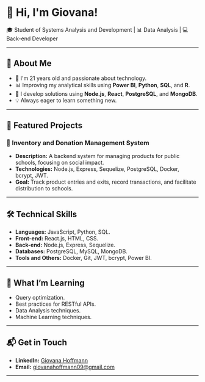 # 👋 Hi, I'm Giovana!

🎓 Student of Systems Analysis and Development | 📊 Data Analysis | 💻 Back-end Developer 

---

## 🌟 About Me
- 🎂 I'm 21 years old and passionate about technology.
- 📊 Improving my analytical skills using **Power BI**, **Python**, **SQL**, and **R**.
- 🚀 I develop solutions using **Node.js**, **React**, **PostgreSQL**, and **MongoDB**.
- 💡 Always eager to learn something new.

---

## 🚧 Featured Projects
### 🎯 Inventory and Donation Management System
- **Description:** A backend system for managing products for public schools, focusing on social impact.
- **Technologies:** Node.js, Express, Sequelize, PostgreSQL, Docker, bcrypt, JWT.
- **Goal:** Track product entries and exits, record transactions, and facilitate distribution to schools.

---

## 🛠️ Technical Skills
- **Languages:** JavaScript, Python, SQL.
- **Front-end:** React.js, HTML, CSS.
- **Back-end:** Node.js, Express, Sequelize.
- **Databases:** PostgreSQL, MySQL, MongoDB.
- **Tools and Others:** Docker, Git, JWT, bcrypt, Power BI.

---

## 🌱 What I’m Learning
- Query optimization.
- Best practices for RESTful APIs.
- Data Analysis techniques.
- Machine Learning techniques.

---

## 📬 Get in Touch
- **LinkedIn:** [Giovana Hoffmann](https://www.linkedin.com/in/giovana-hoffmann-a53987255)
- **Email:** giovanahoffmann09@gmail.com

---
